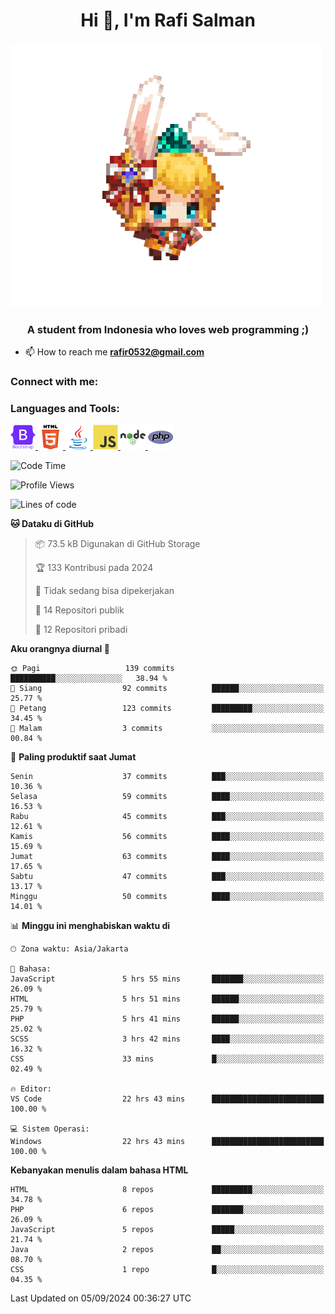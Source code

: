 <h1 align="center">Hi 👋, I'm Rafi Salman</h1>
<img src="img/lp.gif" /> 
<h3 align="center">A student from Indonesia who loves web programming ;)</h3>

- 📫 How to reach me **rafir0532@gmail.com**

<h3 align="left">Connect with me:</h3>
<p align="left">
</p>

<h3 align="left">Languages and Tools:</h3>
<p align="left"> <a href="https://getbootstrap.com" target="_blank" rel="noreferrer"> <img src="https://raw.githubusercontent.com/devicons/devicon/master/icons/bootstrap/bootstrap-plain-wordmark.svg" alt="bootstrap" width="40" height="40"/> </a> <a href="https://www.w3.org/html/" target="_blank" rel="noreferrer"> <img src="https://raw.githubusercontent.com/devicons/devicon/master/icons/html5/html5-original-wordmark.svg" alt="html5" width="40" height="40"/> </a> <a href="https://www.java.com" target="_blank" rel="noreferrer"> <img src="https://raw.githubusercontent.com/devicons/devicon/master/icons/java/java-original.svg" alt="java" width="40" height="40"/> </a> <a href="https://developer.mozilla.org/en-US/docs/Web/JavaScript" target="_blank" rel="noreferrer"> <img src="https://raw.githubusercontent.com/devicons/devicon/master/icons/javascript/javascript-original.svg" alt="javascript" width="40" height="40"/> </a> <a href="https://nodejs.org" target="_blank" rel="noreferrer"> <img src="https://raw.githubusercontent.com/devicons/devicon/master/icons/nodejs/nodejs-original-wordmark.svg" alt="nodejs" width="40" height="40"/> </a> <a href="https://www.php.net" target="_blank" rel="noreferrer"> <img src="https://raw.githubusercontent.com/devicons/devicon/master/icons/php/php-original.svg" alt="php" width="40" height="40"/> </a> </p>

<!--START_SECTION:waka-->
![Code Time](http://img.shields.io/badge/Code%20Time-93%20hrs%2051%20mins-blue)

![Profile Views](http://img.shields.io/badge/Profil%20dilihat-0-blue)

![Lines of code](https://img.shields.io/badge/Sejak%20Hello%20World%20aku%20telah%20menulis-491.5%20thousand%20baris%20kode-blue)

**🐱 Dataku di GitHub** 

> 📦 73.5 kB Digunakan di GitHub Storage 
 > 
> 🏆 133 Kontribusi pada 2024
 > 
> 🚫 Tidak sedang bisa dipekerjakan
 > 
> 📜 14 Repositori publik 
 > 
> 🔑 12 Repositori pribadi 
 > 
**Aku orangnya diurnal 🐤** 

```text
🌞 Pagi                   139 commits         ██████████░░░░░░░░░░░░░░░   38.94 % 
🌆 Siang                  92 commits          ██████░░░░░░░░░░░░░░░░░░░   25.77 % 
🌃 Petang                 123 commits         █████████░░░░░░░░░░░░░░░░   34.45 % 
🌙 Malam                  3 commits           ░░░░░░░░░░░░░░░░░░░░░░░░░   00.84 % 
```
📅 **Paling produktif saat Jumat** 

```text
Senin                    37 commits          ███░░░░░░░░░░░░░░░░░░░░░░   10.36 % 
Selasa                   59 commits          ████░░░░░░░░░░░░░░░░░░░░░   16.53 % 
Rabu                     45 commits          ███░░░░░░░░░░░░░░░░░░░░░░   12.61 % 
Kamis                    56 commits          ████░░░░░░░░░░░░░░░░░░░░░   15.69 % 
Jumat                    63 commits          ████░░░░░░░░░░░░░░░░░░░░░   17.65 % 
Sabtu                    47 commits          ███░░░░░░░░░░░░░░░░░░░░░░   13.17 % 
Minggu                   50 commits          ████░░░░░░░░░░░░░░░░░░░░░   14.01 % 
```


📊 **Minggu ini menghabiskan waktu di** 

```text
🕑︎ Zona waktu: Asia/Jakarta

💬 Bahasa: 
JavaScript               5 hrs 55 mins       ███████░░░░░░░░░░░░░░░░░░   26.09 % 
HTML                     5 hrs 51 mins       ██████░░░░░░░░░░░░░░░░░░░   25.79 % 
PHP                      5 hrs 41 mins       ██████░░░░░░░░░░░░░░░░░░░   25.02 % 
SCSS                     3 hrs 42 mins       ████░░░░░░░░░░░░░░░░░░░░░   16.32 % 
CSS                      33 mins             █░░░░░░░░░░░░░░░░░░░░░░░░   02.49 % 

🔥 Editor: 
VS Code                  22 hrs 43 mins      █████████████████████████   100.00 % 

💻 Sistem Operasi: 
Windows                  22 hrs 43 mins      █████████████████████████   100.00 % 
```

**Kebanyakan menulis dalam bahasa HTML** 

```text
HTML                     8 repos             █████████░░░░░░░░░░░░░░░░   34.78 % 
PHP                      6 repos             ███████░░░░░░░░░░░░░░░░░░   26.09 % 
JavaScript               5 repos             █████░░░░░░░░░░░░░░░░░░░░   21.74 % 
Java                     2 repos             ██░░░░░░░░░░░░░░░░░░░░░░░   08.70 % 
CSS                      1 repo              █░░░░░░░░░░░░░░░░░░░░░░░░   04.35 % 
```




 Last Updated on 05/09/2024 00:36:27 UTC
<!--END_SECTION:waka-->
